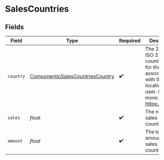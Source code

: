 # SalesCountries


## Fields

| Field                                                                                                                       | Type                                                                                                                        | Required                                                                                                                    | Description                                                                                                                 |
| --------------------------------------------------------------------------------------------------------------------------- | --------------------------------------------------------------------------------------------------------------------------- | --------------------------------------------------------------------------------------------------------------------------- | --------------------------------------------------------------------------------------------------------------------------- |
| `country`                                                                                                                   | [Components\SalesCountriesCountry](../../Models/Components/SalesCountriesCountry.md)                                        | :heavy_check_mark:                                                                                                          | The 2-letter ISO 3166-1 country code for the country associated with the location of the user. Learn more: https://d.to/geo |
| `sales`                                                                                                                     | *float*                                                                                                                     | :heavy_check_mark:                                                                                                          | The number of sales from this country                                                                                       |
| `amount`                                                                                                                    | *float*                                                                                                                     | :heavy_check_mark:                                                                                                          | The total amount of sales from this country                                                                                 |